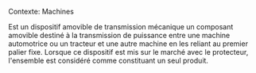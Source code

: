 Contexte: Machines

Est un dispositif amovible de transmission mécanique un composant amovible destiné à la transmission de puissance entre une machine automotrice ou un tracteur et une autre machine en les reliant au premier palier fixe. Lorsque ce dispositif est mis sur le marché avec le protecteur, l'ensemble est considéré comme constituant un seul produit.